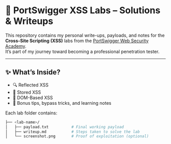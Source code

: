 # 🧠 PortSwigger XSS Labs – Solutions & Writeups

This repository contains my personal write-ups, payloads, and notes for the **Cross-Site Scripting (XSS)** labs from the [PortSwigger Web Security Academy](https://portswigger.net/web-security).  
It’s part of my journey toward becoming a professional penetration tester.

---

## ✨ What’s Inside?

- 🔍 Reflected XSS  
- 💾 Stored XSS  
- 🧬 DOM-Based XSS  
- 🧠 Bonus tips, bypass tricks, and learning notes

Each lab folder contains:

```bash
├── <lab-name>/
│   ├── payload.txt          # Final working payload
│   ├── writeup.md           # Steps taken to solve the lab
│   └── screenshot.png       # Proof of exploitation (optional)

